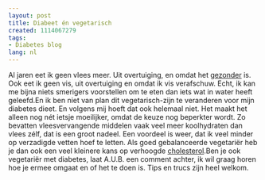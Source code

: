 ```yaml
---
layout: post
title: Diabeet én vegetarisch
created: 1114067279
tags:
- Diabetes blog
lang: nl
---
```

Al jaren eet ik geen vlees meer. Uit overtuiging, en omdat het [gezonder](http://nl.wikipedia.org/wiki/Gezonde_voeding) is. Ook eet ik geen vis, uit overtuiging en omdat ik vis verafschuw. Echt, ik kan me bijna niets smerigers voorstellen om te eten dan iets wat in water heeft geleefd.En ik ben niet van plan dit vegetarisch-zijn te veranderen voor mijn diabetes dieet. En volgens mij hoeft dat ook helemaal niet. Het maakt het alleen nog nét ietsje moeilijker, omdat de keuze nog beperkter wordt. Zo bevatten vleesvervangende middelen vaak veel meer koolhydraten dan vlees zélf, dat is een groot nadeel. Een voordeel is weer, dat ik veel minder op verzadigde vetten hoef te letten. Als goed gebalanceerde vegetariër heb je dan ook een veel kleinere kans op verhoogde [cholesterol](http://nl.wikipedia.org/wiki/Cholesterol).Ben je ook vegetariër met diabetes, laat A.U.B. een comment achter, ik wil graag horen hoe je ermee omgaat en of het te doen is. Tips en trucs zijn heel welkom.
